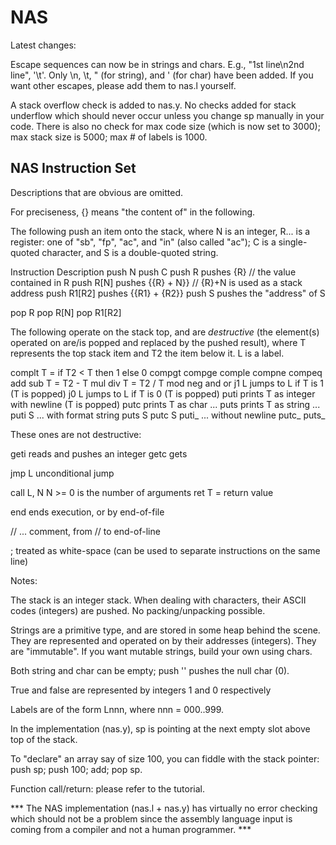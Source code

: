 NAS
===

Latest changes:

Escape sequences can now be in strings and chars. E.g., "1st line\n2nd
line", '\t'. Only \n, \t, \" (for string), and \' (for char) have been
added. If you want other escapes, please add them to nas.l yourself.

A stack overflow check is added to nas.y. No checks added for stack
underflow which should never occur unless you change sp manually in your
code. There is also no check for max code size (which is now set to 3000);
max stack size is 5000; max # of labels is 1000.

NAS Instruction Set
-------------------

Descriptions that are obvious are omitted.

For preciseness, {} means "the content of" in the following.

The following push an item onto the stack, where N is an integer, R... is
a register: one of "sb", "fp", "ac", and "in" (also called "ac"); C is a
single-quoted character, and S is a double-quoted string.

Instruction	Description
  push N
  push C
  push R	pushes {R}  // the value contained in R
  push R[N]	pushes {{R} + N}}  // {R}+N is used as a stack address
  push R1[R2]	pushes {{R1} + {R2}}
  push S	pushes the "address" of S

  pop R
  pop R[N]
  pop R1[R2]

The following operate on the stack top, and are *destructive* (the
element(s) operated on are/is popped and replaced by the pushed result),
where T represents the top stack item and T2 the item below it. L is
a label.

  complt	T = if T2 < T then 1 else 0
  compgt
  compge
  comple
  compne
  compeq
  add
  sub		T = T2 - T
  mul
  div		T = T2 / T
  mod
  neg
  and
  or
  j1 L		jumps to L if T is 1 (T is popped)
  j0 L		jumps to L if T is 0 (T is popped)
  puti		prints T as integer with newline (T is popped)
  putc		prints T as char ...
  puts		prints T as string ...
  puti S	... with format string
  puts S
  putc S
  puti_		... without newline
  putc_
  puts_

These ones are not destructive:

  geti		reads and pushes an integer
  getc
  gets

  jmp L		unconditional jump

  call L, N	N >= 0 is the number of arguments
  ret		T = return value

  end		ends execution, or by end-of-file

  // ...	comment, from // to end-of-line

  ;		treated as white-space (can be used to separate
		instructions on the same line)

Notes:

The stack is an integer stack. When dealing with characters, their ASCII
codes (integers) are pushed. No packing/unpacking possible.

Strings are a primitive type, and are stored in some heap behind the
scene.  They are represented and operated on by their addresses
(integers). They are "immutable". If you want mutable strings, build
your own using chars.

Both string and char can be empty; push '' pushes the null char (0).

True and false are represented by integers 1 and 0 respectively

Labels are of the form Lnnn, where nnn = 000..999.

In the implementation (nas.y), sp is pointing at the next empty slot
above top of the stack.

To "declare" an array say of size 100, you can fiddle with the stack
pointer: push sp; push 100; add; pop sp.

Function call/return: please refer to the tutorial.

*** The NAS implementation (nas.l + nas.y) has virtually no error checking
which should not be a problem since the assembly language input is coming
from a compiler and not a human programmer. ***